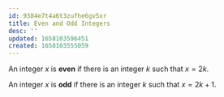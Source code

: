 ```yaml
---
id: 9384e7t4a6t3zufhe6gv5xr
title: Even and Odd Integers
desc: ''
updated: 1658103596451
created: 1658103555059
---
```


An integer $x$ is __even__ if there is an integer $k$ such that $x = 2k$.

An integer $x$ is __odd__ if there is an integer $k$ such that $x = 2k + 1$.